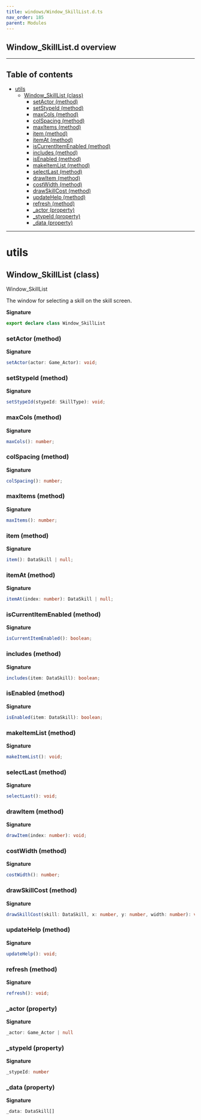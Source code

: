 ```yaml
---
title: windows/Window_SkillList.d.ts
nav_order: 185
parent: Modules
---
```


## Window_SkillList.d overview

---

<h2 class="text-delta">Table of contents</h2>

- [utils](#utils)
  - [Window_SkillList (class)](#window_skilllist-class)
    - [setActor (method)](#setactor-method)
    - [setStypeId (method)](#setstypeid-method)
    - [maxCols (method)](#maxcols-method)
    - [colSpacing (method)](#colspacing-method)
    - [maxItems (method)](#maxitems-method)
    - [item (method)](#item-method)
    - [itemAt (method)](#itemat-method)
    - [isCurrentItemEnabled (method)](#iscurrentitemenabled-method)
    - [includes (method)](#includes-method)
    - [isEnabled (method)](#isenabled-method)
    - [makeItemList (method)](#makeitemlist-method)
    - [selectLast (method)](#selectlast-method)
    - [drawItem (method)](#drawitem-method)
    - [costWidth (method)](#costwidth-method)
    - [drawSkillCost (method)](#drawskillcost-method)
    - [updateHelp (method)](#updatehelp-method)
    - [refresh (method)](#refresh-method)
    - [\_actor (property)](#_actor-property)
    - [\_stypeId (property)](#_stypeid-property)
    - [\_data (property)](#_data-property)

---

# utils

## Window_SkillList (class)

Window_SkillList

The window for selecting a skill on the skill screen.

**Signature**

```ts
export declare class Window_SkillList
```

### setActor (method)

**Signature**

```ts
setActor(actor: Game_Actor): void;
```

### setStypeId (method)

**Signature**

```ts
setStypeId(stypeId: SkillType): void;
```

### maxCols (method)

**Signature**

```ts
maxCols(): number;
```

### colSpacing (method)

**Signature**

```ts
colSpacing(): number;
```

### maxItems (method)

**Signature**

```ts
maxItems(): number;
```

### item (method)

**Signature**

```ts
item(): DataSkill | null;
```

### itemAt (method)

**Signature**

```ts
itemAt(index: number): DataSkill | null;
```

### isCurrentItemEnabled (method)

**Signature**

```ts
isCurrentItemEnabled(): boolean;
```

### includes (method)

**Signature**

```ts
includes(item: DataSkill): boolean;
```

### isEnabled (method)

**Signature**

```ts
isEnabled(item: DataSkill): boolean;
```

### makeItemList (method)

**Signature**

```ts
makeItemList(): void;
```

### selectLast (method)

**Signature**

```ts
selectLast(): void;
```

### drawItem (method)

**Signature**

```ts
drawItem(index: number): void;
```

### costWidth (method)

**Signature**

```ts
costWidth(): number;
```

### drawSkillCost (method)

**Signature**

```ts
drawSkillCost(skill: DataSkill, x: number, y: number, width: number): void;
```

### updateHelp (method)

**Signature**

```ts
updateHelp(): void;
```

### refresh (method)

**Signature**

```ts
refresh(): void;
```

### \_actor (property)

**Signature**

```ts
_actor: Game_Actor | null
```

### \_stypeId (property)

**Signature**

```ts
_stypeId: number
```

### \_data (property)

**Signature**

```ts
_data: DataSkill[]
```
